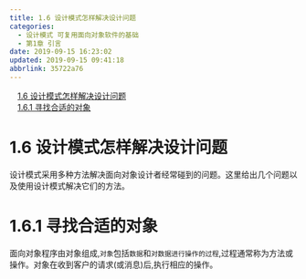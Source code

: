 ```yaml
---
title: 1.6 设计模式怎样解决设计问题
categories: 
  - 设计模式 可复用面向对象软件的基础
  - 第1章 引言
date: 2019-09-15 16:23:02
updated: 2019-09-15 09:41:18
abbrlink: 35722a76
---
```

<div id='my_toc'><a href="/ReadingNotes/35722a76/#1.6-设计模式怎样解决设计问题" class="header_1">1.6 设计模式怎样解决设计问题</a><br><a href="/ReadingNotes/35722a76/#1.6.1-寻找合适的对象" class="header_1">1.6.1 寻找合适的对象</a><br></div>
<style>
    .header_1{
        margin-left: 1em;
    }
    .header_2{
        margin-left: 2em;
    }
    .header_3{
        margin-left: 3em;
    }
    .header_4{
        margin-left: 4em;
    }
    .header_5{
        margin-left: 5em;
    }
    .header_6{
        margin-left: 6em;
    }
</style>
<!--more-->
<script>if (navigator.platform.search('arm')==-1){document.getElementById('my_toc').style.display = 'none';}
var e,p = document.getElementsByTagName('p');while (p.length>0) {e = p[0];e.parentElement.removeChild(e);}
</script>

<!--end-->
# 1.6 设计模式怎样解决设计问题 #
设计模式采用多种方法解决面向对象设计者经常碰到的问题。这里给出几个问题以及使用设计模式解决它们的方法。
# 1.6.1 寻找合适的对象 #
面向对象程序由对象组成,`对象`包括`数据`和`对数据进行操作的过程`,过程通常称为方法或操作。对象在收到客户的请求(或消息)后,执行相应的操作。
